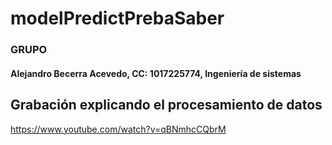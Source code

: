 # modelPredictPrebaSaber

### GRUPO

#### Alejandro Becerra Acevedo, CC: 1017225774, Ingeniería de sistemas 



## Grabación explicando el procesamiento de datos

https://www.youtube.com/watch?v=qBNmhcCQbrM


